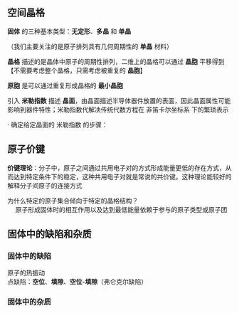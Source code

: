 ## **空间晶格**

 **固体** 的三种基本类型：**无定形**、**多晶** 和 **单晶**  

（我们主要关注的是原子排列具有几何周期性的 **单晶** 材料）  

**晶格** 描述的是晶体中原子的周期性排列，二维上的晶格可以通过 **晶胞** 平移得到  
【不需要考虑整个晶格，只需考虑被重复的 **晶胞**】  

**原胞** 是可以通过重复形成晶格的 **最小晶胞**  

引入 **米勒指数** 描述 **晶面**，由晶面描述半导体器件放置的表面，因此晶面属性可能影响到器件特性；米勒指数代解决传统代数方程在 非笛卡尔坐标系 下的繁琐表示  

· 确定给定晶面的 米勒指数 的步骤：  

## **原子价键**

**价键理论**：分子中，原子之间通过共用电子对的方式形成能量更低的存在方式，从而达到特定条件下的稳定，这种共用电子对就是常说的共价键。这种理论能较好的解释分子间原子的连接方式

为什么特定的原子集合倾向于特定的晶格结构？  
&emsp; 原子形成固体时的相互作用以及达到最低能量依赖于参与的原子类型或原子团  

## **固体中的缺陷和杂质**

### **固体中的缺陷**

原子的热振动  
点缺陷：**空位**、**填隙**、**空位-填隙**（弗仑克尔缺陷）

### **固体中的杂质**
